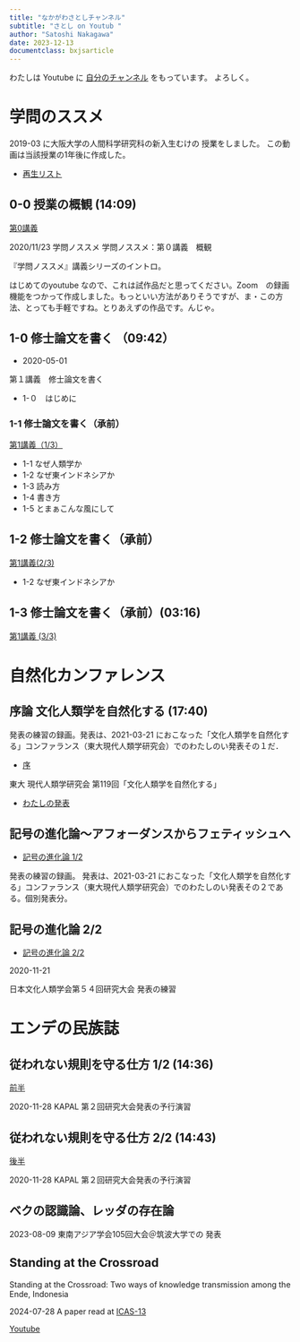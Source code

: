 ```yaml
---
title: "なかがわさとしチャンネル"
subtitle: "さとし on Youtub "
author: "Satoshi Nakagawa"
date: 2023-12-13
documentclass: bxjsarticle
---
```


わたしは Youtube に
[自分のチャンネル](https://www.youtube.com/channel/UC32lW-sM9ewwdrnde8oYGHA)
をもっています。
よろしく。

# 学問のススメ

2019-03 に大阪大学の人間科学研究科の新入生むけの
授業をしました。
この動画は当該授業の1年後に作成した。

- [再生リスト](https://www.youtube.com/playlist?list=PLdFlfXcc0-b6I-A41VQzI4FKTeP4G7jAO)

## 0-0 授業の概観 (14:09)

[第0講義](https://www.youtube.com/watch?v=iPaQfiyYEVQ&t=4s)

2020/11/23  学問ノススメ
学問ノススメ：第０講義　概観

『学問ノススメ』講義シリーズのイントロ。

はじめてのyoutube なので、これは試作品だと思ってください。Zoom　の録画機能をつかって作成しました。もっといい方法がありそうですが、ま・この方法、とっても手軽ですね。とりあえずの作品です。んじゃ。

## 1-0 修士論文を書く （09:42）

- 2020-05-01

第１講義　修士論文を書く

- 1-０　はじめに

### 1-1 修士論文を書く（承前）

[第1講義（1/3）](https://www.youtube.com/watch?v=o0SUf-nv6Go&list=PLdFlfXcc0-b6I-A41VQzI4FKTeP4G7jAO&index=3)


- 1-1 なぜ人類学か
- 1-2 なぜ東インドネシアか
- 1-3 読み方
- 1-4 書き方
- 1-5 とまぁこんな風にして

## 1-2 修士論文を書く（承前）

[第1講義(2/3)](https://www.youtube.com/watch?v=ss-8olz9d8g&list=PLdFlfXcc0-b6I-A41VQzI4FKTeP4G7jAO&index=4)

- 1-2 なぜ東インドネシアか

## 1-3 修士論文を書く（承前）(03:16)

[第1講義 (3/3)](https://www.youtube.com/watch?v=oi3RK8d4-Ho&list=PLdFlfXcc0-b6I-A41VQzI4FKTeP4G7jAO&index=5)

# 自然化カンファレンス

## 序論 文化人類学を自然化する (17:40)
  
発表の練習の録画。発表は、2021-03-21 におこなった「文化人類学を自然化する」コンファランス（東大現代人類学研究会）でのわたしのい発表その１だ．

- [序]( https://www.youtube.com/watch?v=qajf30DJiZc)


東大 現代人類学研究会 第119回「文化人類学を自然化する」

- [わたしの発表](https://sites.google.com/view/ut-anthropology-workshop/history/2020)

##  記号の進化論〜アフォーダンスからフェティッシュへ

- [記号の進化論 1/2](https://www.youtube.com/watch?v=5Vscr3VgnAg&t=668s)

発表の練習の録画。
発表は、2021-03-21 におこなった「文化人類学を自然化する」コンファランス（東大現代人類学研究会）でのわたしのい発表その２である。個別発表分。

## 記号の進化論 2/2

- [記号の進化論 2/2](https://www.youtube.com/watch?v=hYQWlWaDIJ0&t=5s)

2020-11-21

日本文化人類学会第５４回研究大会
発表の練習

# エンデの民族誌

## 従われない規則を守る仕方 1/2 (14:36)

[前半](https://www.youtube.com/watch?v=vIVWJA-k9BY)

2020-11-28 KAPAL 第２回研究大会発表の予行演習

## 従われない規則を守る仕方 2/2 (14:43)

[後半](https://www.youtube.com/watch?v=hZD4o8ZxqsQ)

2020-11-28 KAPAL 第２回研究大会発表の予行演習

## ベクの認識論、レッダの存在論

2023-08-09 東南アジア学会105回大会＠筑波大学での
発表

## Standing at the Crossroad

Standing at the Crossroad: Two ways of knowledge transmission among the Ende, Indonesia

2024-07-28 A paper read at [ICAS-13](https://icas.asia/icas-13)

[Youtube](https://youtu.be/1Ag0kaTYb88)
